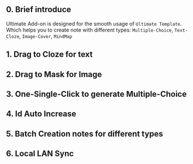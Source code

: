 ## 0. Brief introduce
Ultimate Add-on is designed for the smooth usage of `Ultimate Template`. Which helps you to create note with different types: `Multiple-Choice`, `Text-Cloze`, `Image-Cover`, `MindMap`

## 1. Drag to Cloze for text

## 2. Drag to Mask for Image

## 3. One-Single-Click to generate Multiple-Choice

## 4. Id Auto Increase

## 5. Batch Creation notes for different types

## 6. Local LAN Sync

 